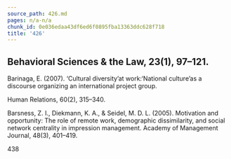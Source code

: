 ```yaml
---
source_path: 426.md
pages: n/a-n/a
chunk_id: 0e036edaa43df6ed6f0895fba13363ddc628f718
title: '426'
---
```

## Behavioral Sciences & the Law, 23(1), 97–121.

Barinaga, E. (2007). ‘Cultural diversity’at work:‘National culture’as a discourse organizing an international project group.

Human Relations, 60(2), 315–340.

Barsness, Z. I., Diekmann, K. A., & Seidel, M. D. L. (2005). Motivation and opportunity: The role of remote work, demographic dissimilarity, and social network centrality in impression management. Academy of Management Journal, 48(3), 401–419.

438
